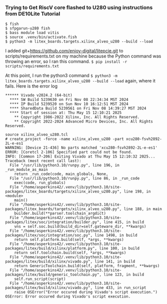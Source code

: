 ### Trying to Get RiscV core flashed to U280 using instructions from DE10Lite Tutorial

```
$ fish
$ sfpgarun-u280 fish
$ bass module load vitis
$ source .venv/bin/activate.fish
$ python3 -m litex_boards.targets.xilinx_alveo_u280 --build --load
```

I added git+https://github.com/enjoy-digital/litepcie.git to scripts/requirements.txt on my machine because the Python command was throwing an error, so I ran this command.
`$ pip install -r scripts/requirements.txt `

At this point, I run the python3 command `$ python3 -m litex_boards.targets.xilinx_alveo_u280 --build --load` again, where it fails. Here is the error log

```
****** Vivado v2024.2 (64-bit)
  **** SW Build 5239630 on Fri Nov 08 22:34:34 MST 2024
  **** IP Build 5239520 on Sun Nov 10 16:12:51 MST 2024
  **** SharedData Build 5239561 on Fri Nov 08 14:39:27 MST 2024
  **** Start of session at: Thu May 15 12:10:21 2025
    ** Copyright 1986-2022 Xilinx, Inc. All Rights Reserved.
    ** Copyright 2022-2024 Advanced Micro Devices, Inc. All Rights Reserved.

source xilinx_alveo_u280.tcl
# create_project -force -name xilinx_alveo_u280 -part xcu280-fsvh2892-2L-e-es1
WARNING: [Device 21-436] No parts matched 'xcu280-fsvh2892-2L-e-es1'
ERROR: [Coretcl 2-106] Specified part could not be found.
INFO: [Common 17-206] Exiting Vivado at Thu May 15 12:10:32 2025...
Traceback (most recent call last):
  File "/usr/lib/python3.10/runpy.py", line 196, in _run_module_as_main
    return _run_code(code, main_globals, None,
  File "/usr/lib/python3.10/runpy.py", line 86, in _run_code
    exec(code, run_globals)
  File "/home/asperkins42/.venv/lib/python3.10/site-packages/litex_boards/targets/xilinx_alveo_u280.py", line 198, in <module>
    main()
  File "/home/asperkins42/.venv/lib/python3.10/site-packages/litex_boards/targets/xilinx_alveo_u280.py", line 188, in main
    builder.build(**parser.toolchain_argdict)
  File "/home/asperkins42/.venv/lib/python3.10/site-packages/litex/soc/integration/builder.py", line 415, in build
    vns = self.soc.build(build_dir=self.gateware_dir, **kwargs)
  File "/home/asperkins42/.venv/lib/python3.10/site-packages/litex/soc/integration/soc.py", line 1498, in build
    return self.platform.build(self, *args, **kwargs)
  File "/home/asperkins42/.venv/lib/python3.10/site-packages/litex/build/xilinx/platform.py", line 100, in build
    return self.toolchain.build(self, *args, **kwargs)
  File "/home/asperkins42/.venv/lib/python3.10/site-packages/litex/build/xilinx/vivado.py", line 141, in build
    return GenericToolchain.build(self, platform, fragment, **kwargs)
  File "/home/asperkins42/.venv/lib/python3.10/site-packages/litex/build/generic_toolchain.py", line 123, in build
    self.run_script(script)
  File "/home/asperkins42/.venv/lib/python3.10/site-packages/litex/build/xilinx/vivado.py", line 433, in run_script
    raise OSError("Error occured during Vivado's script execution.")
OSError: Error occured during Vivado's script execution.
```
